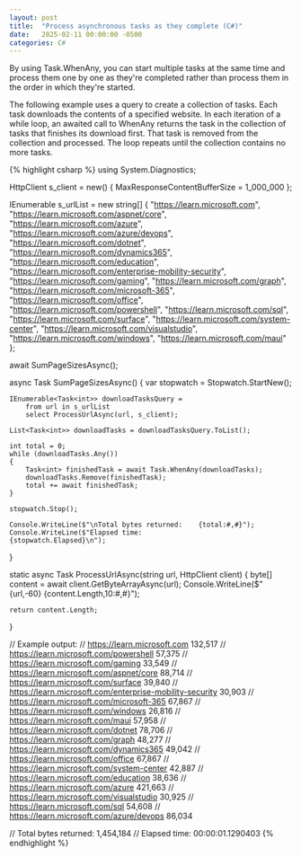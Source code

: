 ```yaml
---
layout: post
title:  "Process asynchronous tasks as they complete (C#)"
date:   2025-02-11 00:00:00 -0500
categories: C#
---
```


By using Task.WhenAny, you can start multiple tasks at the same time and process them one by one as they're completed rather than process them in the order in which they're started.

The following example uses a query to create a collection of tasks. Each task downloads the contents of a specified website. In each iteration of a while loop, an awaited call to WhenAny returns the task in the collection of tasks that finishes its download first. That task is removed from the collection and processed. The loop repeats until the collection contains no more tasks.

{% highlight csharp %}
using System.Diagnostics;

HttpClient s_client = new()
{
    MaxResponseContentBufferSize = 1_000_000
};

IEnumerable<string> s_urlList = new string[]
{
    "https://learn.microsoft.com",
    "https://learn.microsoft.com/aspnet/core",
    "https://learn.microsoft.com/azure",
    "https://learn.microsoft.com/azure/devops",
    "https://learn.microsoft.com/dotnet",
    "https://learn.microsoft.com/dynamics365",
    "https://learn.microsoft.com/education",
    "https://learn.microsoft.com/enterprise-mobility-security",
    "https://learn.microsoft.com/gaming",
    "https://learn.microsoft.com/graph",
    "https://learn.microsoft.com/microsoft-365",
    "https://learn.microsoft.com/office",
    "https://learn.microsoft.com/powershell",
    "https://learn.microsoft.com/sql",
    "https://learn.microsoft.com/surface",
    "https://learn.microsoft.com/system-center",
    "https://learn.microsoft.com/visualstudio",
    "https://learn.microsoft.com/windows",
    "https://learn.microsoft.com/maui"
};

await SumPageSizesAsync();

async Task SumPageSizesAsync()
{
    var stopwatch = Stopwatch.StartNew();

    IEnumerable<Task<int>> downloadTasksQuery =
        from url in s_urlList
        select ProcessUrlAsync(url, s_client);

    List<Task<int>> downloadTasks = downloadTasksQuery.ToList();

    int total = 0;
    while (downloadTasks.Any())
    {
        Task<int> finishedTask = await Task.WhenAny(downloadTasks);
        downloadTasks.Remove(finishedTask);
        total += await finishedTask;
    }

    stopwatch.Stop();

    Console.WriteLine($"\nTotal bytes returned:    {total:#,#}");
    Console.WriteLine($"Elapsed time:              {stopwatch.Elapsed}\n");
}

static async Task<int> ProcessUrlAsync(string url, HttpClient client)
{
    byte[] content = await client.GetByteArrayAsync(url);
    Console.WriteLine($"{url,-60} {content.Length,10:#,#}");

    return content.Length;
}

// Example output:
// https://learn.microsoft.com                                      132,517
// https://learn.microsoft.com/powershell                            57,375
// https://learn.microsoft.com/gaming                                33,549
// https://learn.microsoft.com/aspnet/core                           88,714
// https://learn.microsoft.com/surface                               39,840
// https://learn.microsoft.com/enterprise-mobility-security          30,903
// https://learn.microsoft.com/microsoft-365                         67,867
// https://learn.microsoft.com/windows                               26,816
// https://learn.microsoft.com/maui                               57,958
// https://learn.microsoft.com/dotnet                                78,706
// https://learn.microsoft.com/graph                                 48,277
// https://learn.microsoft.com/dynamics365                           49,042
// https://learn.microsoft.com/office                                67,867
// https://learn.microsoft.com/system-center                         42,887
// https://learn.microsoft.com/education                             38,636
// https://learn.microsoft.com/azure                                421,663
// https://learn.microsoft.com/visualstudio                          30,925
// https://learn.microsoft.com/sql                                   54,608
// https://learn.microsoft.com/azure/devops                          86,034

// Total bytes returned:    1,454,184
// Elapsed time:            00:00:01.1290403
{% endhighlight %}
